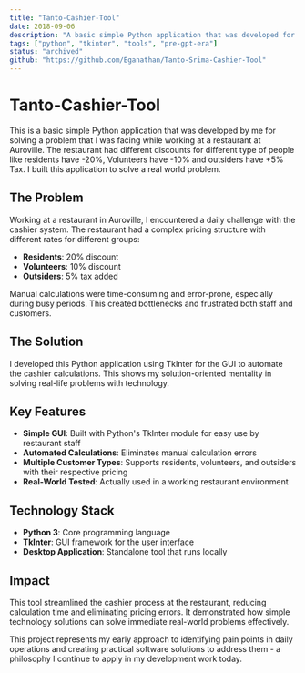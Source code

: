```yaml
---
title: "Tanto-Cashier-Tool"
date: 2018-09-06
description: "A basic simple Python application that was developed for solving a real-world restaurant cashier problem in Auroville"
tags: ["python", "tkinter", "tools", "pre-gpt-era"]
status: "archived"
github: "https://github.com/Eganathan/Tanto-Srima-Cashier-Tool"
---
```


# Tanto-Cashier-Tool

This is a basic simple Python application that was developed by me for solving a problem that I was facing while working at a restaurant at Auroville. The restaurant had different discounts for different type of people like residents have -20%, Volunteers have -10% and outsiders have +5% Tax. I built this application to solve a real world problem.

## The Problem

Working at a restaurant in Auroville, I encountered a daily challenge with the cashier system. The restaurant had a complex pricing structure with different rates for different groups:

- **Residents**: 20% discount
- **Volunteers**: 10% discount  
- **Outsiders**: 5% tax added

Manual calculations were time-consuming and error-prone, especially during busy periods. This created bottlenecks and frustrated both staff and customers.

## The Solution

I developed this Python application using TkInter for the GUI to automate the cashier calculations. This shows my solution-oriented mentality in solving real-life problems with technology.

## Key Features

- **Simple GUI**: Built with Python's TkInter module for easy use by restaurant staff
- **Automated Calculations**: Eliminates manual calculation errors
- **Multiple Customer Types**: Supports residents, volunteers, and outsiders with their respective pricing
- **Real-World Tested**: Actually used in a working restaurant environment

## Technology Stack

- **Python 3**: Core programming language
- **TkInter**: GUI framework for the user interface
- **Desktop Application**: Standalone tool that runs locally

## Impact

This tool streamlined the cashier process at the restaurant, reducing calculation time and eliminating pricing errors. It demonstrated how simple technology solutions can solve immediate real-world problems effectively.

This project represents my early approach to identifying pain points in daily operations and creating practical software solutions to address them - a philosophy I continue to apply in my development work today.
